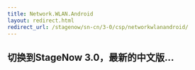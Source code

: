 ```yaml
---
title: Network.WLAN.Android
layout: redirect.html
redirect_url: /stagenow/sn-cn/3-0/csp/networkwlanandroid/
---
```


## 切换到StageNow 3.0，最新的中文版...

